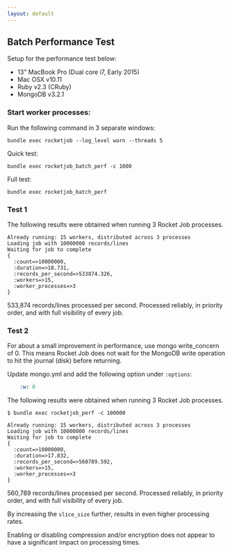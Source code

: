 ```yaml
---
layout: default
---
```


## Batch Performance Test

Setup for the performance test below:

* 13" MacBook Pro (Dual core i7, Early 2015)
* Mac OSX v10.11
* Ruby v2.3 (CRuby)
* MongoDB v3.2.1

### Start worker processes:

Run the following command in 3 separate windows:

~~~
bundle exec rocketjob --log_level warn --threads 5
~~~

Quick test:

~~~
bundle exec rocketjob_batch_perf -c 1000
~~~

Full test:

~~~
bundle exec rocketjob_batch_perf
~~~

### Test 1

The following results were obtained when running 3 Rocket Job processes.

~~~
Already running: 15 workers, distributed across 3 processes
Loading job with 10000000 records/lines
Waiting for job to complete
{
  :count=>10000000,
  :duration=>18.731,
  :records_per_second=>533874.326,
  :workers=>15,
  :worker_processes=>3
}
~~~

533,874 records/lines processed per second. Processed reliably, in priority order, and with full visibility of every job.

### Test 2

For about a small improvement in performance, use mongo write_concern of 0.
This means Rocket Job does not wait for the MongoDB write operation to hit the journal (disk) before returning.

Update mongo.yml and add the following option under `:options`:

~~~yaml
    :w: 0
~~~

The following results were obtained when running 3 Rocket Job processes.

~~~
$ bundle exec rocketjob_perf -c 100000

Already running: 15 workers, distributed across 3 processes
Loading job with 10000000 records/lines
Waiting for job to complete
{
  :count=>10000000,
  :duration=>17.832,
  :records_per_second=>560789.592,
  :workers=>15,
  :worker_processes=>3
}
~~~

560,789 records/lines processed per second. Processed reliably, in priority order, and with full visibility of every job.

By increasing the `slice_size` further, results in even higher processing rates.

Enabling or disabling compression and/or encryption does not appear to have a significant impact on processing times.
